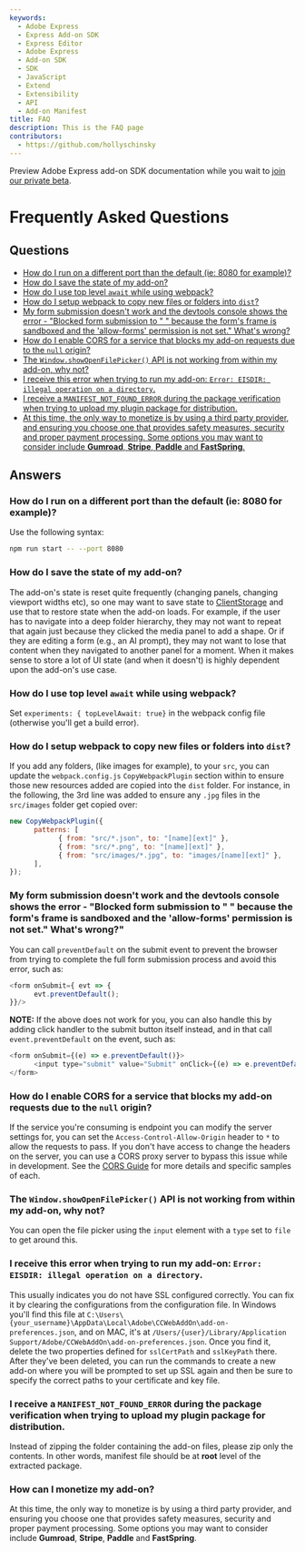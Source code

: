 ```yaml
---
keywords:
  - Adobe Express
  - Express Add-on SDK
  - Express Editor
  - Adobe Express
  - Add-on SDK
  - SDK
  - JavaScript
  - Extend
  - Extensibility
  - API
  - Add-on Manifest
title: FAQ
description: This is the FAQ page
contributors:
  - https://github.com/hollyschinsky
---
```

<InlineAlert slots="text" variant="info"/>

Preview Adobe Express add-on SDK documentation while you wait to [join our private beta](https://adobe.com/go/express-developer).


# Frequently Asked Questions

## Questions

- [How do I run on a different port than the default (ie: 8080 for example)?](#how-do-i-run-on-a-different-port-than-the-default-ie-8080-for-example)
- [How do I save the state of my add-on?](#how-do-i-save-the-state-of-my-add-on)
- [How do I use top level `await` while using webpack?](#how-do-i-use-top-level-await-while-using-webpack)
- [How do I setup webpack to copy new files or folders into `dist`?](#how-do-i-setup-webpack-to-copy-new-files-or-folders-into-dist)
- [My form submission doesn't work and the devtools console shows the error - "Blocked form submission to " " because the form's frame is sandboxed and the 'allow-forms' permission is not set." What's wrong?](#my-form-submission-doesnt-work-and-the-devtools-console-shows-the-error---blocked-form-submission-to---because-the-forms-frame-is-sandboxed-and-the-allow-forms-permission-is-not-set-whats-wrong)
- [How do I enable CORS for a service that blocks my add-on requests due to the `null` origin?](#how-do-i-enable-cors-for-a-service-that-blocks-my-add-on-requests-due-to-the-null-origin)
- [The `Window.showOpenFilePicker()` API is not working from within my add-on, why not?]()
- [I receive this error when trying to run my add-on: `Error: EISDIR: illegal operation on a directory`.](#the-windowshowopenfilepicker-api-is-not-working-from-within-my-add-on-why-not)
- [I receive a `MANIFEST_NOT_FOUND_ERROR` during the package verification when trying to upload my plugin package for distribution.](#i-receive-this-error-when-trying-to-run-my-add-on-error-eisdir-illegal-operation-on-a-directory)
- [At this time, the only way to monetize is by using a third party provider, and ensuring you choose one that provides safety measures, security and proper payment processing. Some options you may want to consider include **Gumroad**, **Stripe**, **Paddle** and **FastSpring**.](#how-can-i-monetize-my-add-on)

## Answers

### How do I run on a different port than the default (ie: 8080 for example)?

  Use the following syntax:

  ```bash
  npm run start -- --port 8080
  ```

### How do I save the state of my add-on?
  The add-on's state is reset quite frequently (changing panels, changing viewport widths etc), so one may want to save state to [ClientStorage](.) and use that to restore state when the add-on loads. For example, if the user has to navigate into a deep folder hierarchy, they may not want to repeat that again just because they clicked the media panel to add a shape. Or if they are editing a form (e.g., an AI prompt), they may not want to lose that content when they navigated to another panel for a moment. When it makes sense to store a lot of UI state (and when it doesn't) is highly dependent upon the add-on's use case.

### How do I use top level `await` while using webpack?
  Set `experiments: { topLevelAwait: true}` in the webpack config file (otherwise you'll get a build error).

### How do I setup webpack to copy new files or folders into `dist`?
  If you add any folders, (like images for example), to your `src`, you can update the `webpack.config.js` `CopyWebpackPlugin` section within to ensure those new resources added are copied into the `dist` folder. For instance, in the following, the 3rd line was added to ensure any `.jpg` files in the `src/images` folder get copied over:
         
  ```js
  new CopyWebpackPlugin({
        patterns: [
              { from: "src/*.json", to: "[name][ext]" },
              { from: "src/*.png", to: "[name][ext]" },
              { from: "src/images/*.jpg", to: "images/[name][ext]" },
        ],
  });
  ```
### My form submission doesn't work and the devtools console shows the error - "Blocked form submission to " " because the form's frame is sandboxed and the 'allow-forms' permission is not set." What's wrong?"
  You can call `preventDefault` on the submit event to prevent the browser from trying to complete the full form submission process and avoid this error, such as:

  ```js
  <form onSubmit={ evt => {                  
        evt.preventDefault();
  }}/>
  ```

   **NOTE:** If the above does not work for you, you can also handle this by adding click handler to the submit button itself instead, and in that call `event.preventDefault` on the event, such as:

  ```javascript
  <form onSubmit={(e) => e.preventDefault()}>
        <input type="submit" value="Submit" onClick={(e) => e.preventDefault()}/>
  </form>
  ```

### How do I enable CORS for a service that blocks my add-on requests due to the `null` origin?
  If the service you're consuming is endpoint you can modify the server settings for, you can set the `Access-Control-Allow-Origin` header to `*` to allow the requests to pass. If you don't have access to change the headers on the server, you can use a CORS proxy server to bypass this issue while in development. See the [CORS Guide](../guides/develop/cors.md) for more details and specific samples of each.

### The `Window.showOpenFilePicker()` API is not working from within my add-on, why not?
  You can open the file picker using the `input` element with a `type` set to `file` to get around this.

### I receive this error when trying to run my add-on: `Error: EISDIR: illegal operation on a directory`.
  This usually indicates you do not have SSL configured correctly. You can fix it by clearing the configurations from the configuration file. In Windows you'll find this file at `C:\Users\{your_username}\AppData\Local\Adobe\CCWebAddOn\add-on-preferences.json`, and on MAC, it's at `/Users/{user}/Library/Application Support/Adobe/CCWebAddOn\add-on-preferences.json`. Once you find it, delete the two properties defined for `sslCertPath` and `sslKeyPath` there. After they've been deleted, you can run the commands to create a new add-on where you will be prompted to set up SSL again and then be sure to specify the correct paths to your certificate and key file. 

### I receive a `MANIFEST_NOT_FOUND_ERROR` during the package verification when trying to upload my plugin package for distribution.
  Instead of zipping the folder containing the add-on files, please zip only the contents. In other words, manifest file should be at **root** level of the extracted package.

### How can I monetize my add-on?
  At this time, the only way to monetize is by using a third party provider, and ensuring you choose one that provides safety measures, security and proper payment processing. Some options you may want to consider include **Gumroad**, **Stripe**, **Paddle** and **FastSpring**.